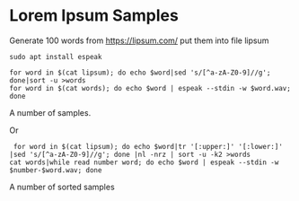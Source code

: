 # Lorem Ipsum Samples
Generate 100 words from https://lipsum.com/
put them into file lipsum

    sudo apt install espeak

    for word in $(cat lipsum); do echo $word|sed 's/[^a-zA-Z0-9]//g'; done|sort -u >words
    for word in $(cat words); do echo $word | espeak --stdin -w $word.wav; done
A number of samples.

Or

     for word in $(cat lipsum); do echo $word|tr '[:upper:]' '[:lower:]' |sed 's/[^a-zA-Z0-9]//g'; done |nl -nrz | sort -u -k2 >words 
    cat words|while read number word; do echo $word | espeak --stdin -w $number-$word.wav; done
A number of sorted samples
